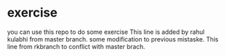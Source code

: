 # exercise
you can use this repo to do some exercise
This line is added by rahul kulabhi from master branch.
some modification to previous mistaske.
This line from rkbranch to conflict with master brach.
